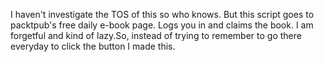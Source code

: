 I haven't investigate the TOS of this so who knows. But this script goes to packtpub's free daily e-book page. Logs you in and claims the book. I am forgetful and kind of lazy.So, instead of trying to remember to go there everyday to click the button I made this.
